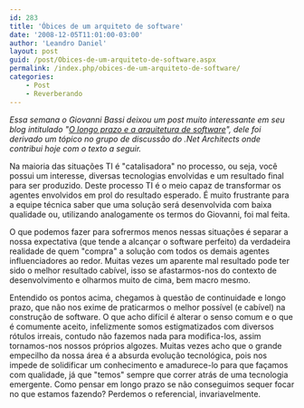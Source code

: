 ```yaml
---
id: 283
title: 'Óbices de um arquiteto de software'
date: '2008-12-05T11:01:00-03:00'
author: 'Leandro Daniel'
layout: post
guid: /post/Obices-de-um-arquiteto-de-software.aspx
permalink: /index.php/obices-de-um-arquiteto-de-software/
categories:
    - Post
    - Reverberando
---
```


*Essa semana o Giovanni Bassi deixou um post muito interessante em seu blog intitulado "*[*O longo prazo e a arquitetura de software*](http://unplugged.giggio.net/unplugged/post/O-longo-prazo-e-a-arquitetura-de-software)*", dele foi derivado um tópico no grupo de discussão do .Net Architects onde contribui hoje com o texto a seguir.*

Na maioria das situações TI é "catalisadora" no processo, ou seja, você possui um interesse, diversas tecnologias envolvidas e um resultado final para ser produzido. Deste processo TI é o meio capaz de transformar os agentes envolvidos em prol do resultado esperado. É muito frustrante para a equipe técnica saber que uma solução será desenvolvida com baixa qualidade ou, utilizando analogamente os termos do Giovanni, foi mal feita.

O que podemos fazer para sofrermos menos nessas situações é separar a nossa expectativa (que tende a alcançar o software perfeito) da verdadeira realidade de quem "compra" a solução com todos os demais agentes influenciadores ao redor. Muitas vezes um aparente mal resultado pode ter sido o melhor resultado cabível, isso se afastarmos-nos do contexto de desenvolvimento e olharmos muito de cima, bem macro mesmo.

Entendido os pontos acima, chegamos à questão de continuidade e longo prazo, que não nos exime de praticarmos o melhor possível (e cabível) na construção de software. O que acho difícil é alterar o senso comum e o que é comumente aceito, infelizmente somos estigmatizados com diversos rótulos irreais, contudo não fazemos nada para modifica-los, assim tornamos-nos nossos próprios algozes. Muitas vezes acho que o grande empecilho da nossa área é a absurda evolução tecnológica, pois nos impede de solidificar um conhecimento e amadurece-lo para que façamos com qualidade, já que "temos" sempre que correr atrás de uma tecnologia emergente. Como pensar em longo prazo se não conseguimos sequer focar no que estamos fazendo? Perdemos o referencial, invariavelmente.